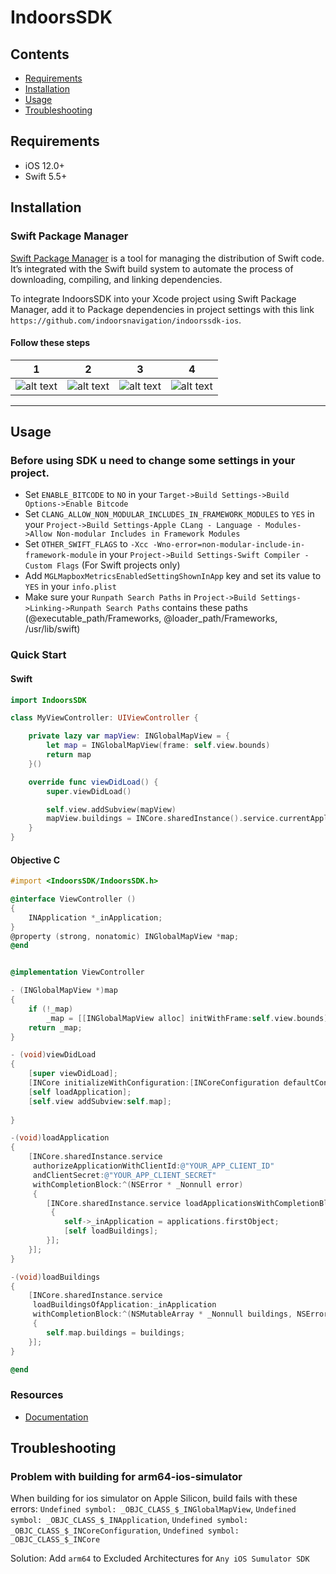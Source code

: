 # IndoorsSDK
## Contents

- [Requirements](#requirements)
- [Installation](#installation)
- [Usage](#usage)
- [Troubleshooting](#troubleshooting)

## Requirements

- iOS 12.0+
- Swift 5.5+

## Installation

### Swift Package Manager

[Swift Package Manager](https://swift.org/package-manager/) is a tool for managing the distribution of Swift code. It’s integrated with the Swift build system to automate the process of downloading, compiling, and linking dependencies.

To integrate IndoorsSDK into your Xcode project using Swift Package Manager, add it to Package dependencies in project settings with this link ```https://github.com/indoorsnavigation/indoorssdk-ios```.

#### Follow these steps

1 | 2 | 3 | 4
--- | --- | --- | ---
![alt text](https://i.ibb.co/MBGt6Wb/2023-01-23-11-19-53.png "Adding dependecy to project in XCode") | ![alt text](https://i.ibb.co/JRzBXSB/2023-01-23-11-13-54.png "Searching for SDK") | ![alt text](https://i.ibb.co/TKhpS89/2023-01-23-11-20-49.png "") | ![alt text](https://i.ibb.co/QCv9L3r/2023-01-23-11-21-07.png "Final result")

---

## Usage

### Before using SDK u need to change some settings in your project.
* Set ```ENABLE_BITCODE``` to ```NO``` in your ```Target->Build Settings->Build Options->Enable Bitcode```
* Set ```CLANG_ALLOW_NON_MODULAR_INCLUDES_IN_FRAMEWORK_MODULES``` to ```YES``` in your ```Project->Build Settings-Apple CLang - Language - Modules->Allow Non-modular Includes in Framework Modules```
* Set ```OTHER_SWIFT_FLAGS``` to ```-Xcc -Wno-error=non-modular-include-in-framework-module``` in your ```Project->Build Settings-Swift Compiler - Custom Flags``` (For Swift projects only)
* Add ```MGLMapboxMetricsEnabledSettingShownInApp``` key and set its value to ```YES``` in your ```info.plist```
* Make sure your ```Runpath Search Paths``` in ```Project->Build Settings->Linking->Runpath Search Paths``` contains these paths (@executable_path/Frameworks, @loader_path/Frameworks, /usr/lib/swift)

### Quick Start
#### Swift
```swift
import IndoorsSDK

class MyViewController: UIViewController {

    private lazy var mapView: INGlobalMapView = {
		let map = INGlobalMapView(frame: self.view.bounds)
		return map
	}()

    override func viewDidLoad() {
        super.viewDidLoad()

        self.view.addSubview(mapView)
        mapView.buildings = INCore.sharedInstance().service.currentApplication.buildings.firstObject
    }
}
```

#### Objective C
```objective-c
#import <IndoorsSDK/IndoorsSDK.h>

@interface ViewController ()
{
    INApplication *_inApplication;
}
@property (strong, nonatomic) INGlobalMapView *map;
@end


@implementation ViewController

- (INGlobalMapView *)map
{
	if (!_map)
		_map = [[INGlobalMapView alloc] initWithFrame:self.view.bounds];
	return _map;
}

- (void)viewDidLoad
{
    [super viewDidLoad];
    [INCore initializeWithConfiguration:[INCoreConfiguration defaultConfiguration]];
	[self loadApplication];
	[self.view addSubview:self.map];
	
}

-(void)loadApplication
{
	[INCore.sharedInstance.service
	 authorizeApplicationWithClientId:@"YOUR_APP_CLIENT_ID"
	 andClientSecret:@"YOUR_APP_CLIENT_SECRET"
	 withCompletionBlock:^(NSError * _Nonnull error)
	 {
		[INCore.sharedInstance.service loadApplicationsWithCompletionBlock:^(NSMutableArray * _Nonnull applications, NSError * _Nonnull error)
		 {
			self->_inApplication = applications.firstObject;
			[self loadBuildings];
		}];
	}];
}

-(void)loadBuildings
{
	[INCore.sharedInstance.service
	 loadBuildingsOfApplication:_inApplication
	 withCompletionBlock:^(NSMutableArray * _Nonnull buildings, NSError * _Nonnull error)
	 {
		self.map.buildings = buildings;
	}];
}

@end
```

### Resources

- [Documentation](https://inservice.indoorsnavi.pro/main/docs/chapter/54)

## Troubleshooting

### Problem with building for arm64-ios-simulator
When building for ios simulator on Apple Silicon, build fails with these errors:
```Undefined symbol: _OBJC_CLASS_$_INGlobalMapView```, ```Undefined symbol: _OBJC_CLASS_$_INApplication```, ```Undefined symbol: _OBJC_CLASS_$_INCoreConfiguration```, ```Undefined symbol: _OBJC_CLASS_$_INCore```

Solution: 
Add ```arm64``` to Excluded Architectures for ```Any iOS Sumulator SDK```
